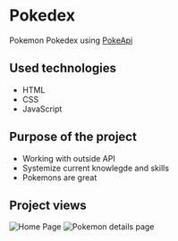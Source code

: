 # Pokedex
Pokemon Pokedex using [PokeApi](https://pokeapi.co/docs/v2)

## Used technologies
* HTML
* CSS
* JavaScript

## Purpose of the project
* Working with outside API
* Systemize current knowlegde and skills
* Pokemons are great 

## Project views

![Home Page](https://cdn.discordapp.com/attachments/751338870360113155/751338944423264316/homePage.png)
![Pokemon details page](https://cdn.discordapp.com/attachments/751338870360113155/751338958050295878/details.png)
